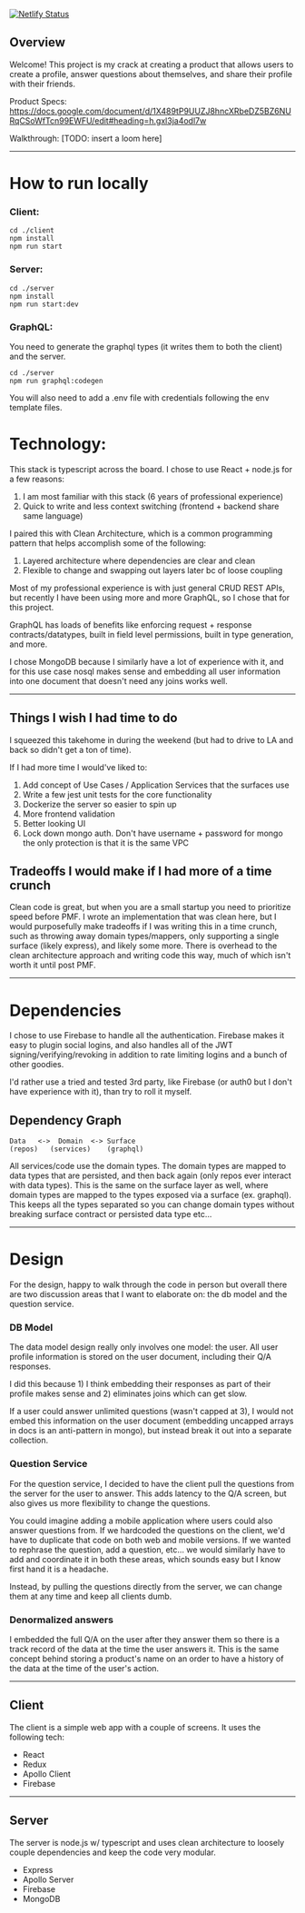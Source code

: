 [![Netlify Status](https://api.netlify.com/api/v1/badges/865c79c9-9ba0-4937-82cc-2db4d8a88950/deploy-status)](https://app.netlify.com/sites/infallible-nightingale-3ea7b7/deploys)

## Overview

Welcome! This project is my crack at creating a product that allows users to create a profile, 
answer questions about themselves, and share their profile with their friends.

Product Specs:
https://docs.google.com/document/d/1X489tP9UUZJ8hncXRbeDZ5BZ6NURqCSoWfTcn99EWFU/edit#heading=h.gxl3ja4odl7w

Walkthrough:
[TODO: insert a loom here]

--------

# How to run locally

### Client:

```
cd ./client
npm install 
npm run start
```

### Server:

```
cd ./server
npm install 
npm run start:dev
```

### GraphQL:

You need to generate the graphql types (it writes them to both the client)
and the server.
 
```
cd ./server
npm run graphql:codegen
```

You will also need to add a .env file with credentials following the env 
template files.

# Technology:

This stack is typescript across the board. I chose to use React + node.js for a few reasons:

1) I am most familiar with this stack (6 years of professional experience)
2) Quick to write and less context switching (frontend + backend share same language)

I paired this with Clean Architecture, which is a common programming pattern that helps accomplish some of the following:

1) Layered architecture where dependencies are clear and clean 
2) Flexible to change and swapping out layers later bc of loose coupling

Most of my professional experience is with just general CRUD REST APIs, but recently 
I have been using more and more GraphQL, so I chose that for this project. 

GraphQL has loads of benefits like enforcing request + response contracts/datatypes, 
built in field level permissions, built in type generation, and more. 

I chose MongoDB because I similarly have a lot of experience with it, and for this use case 
nosql makes sense and embedding all user information into one document that doesn't need any 
joins works well.

--------

## Things I wish I had time to do

I squeezed this takehome in during the weekend (but had to drive to LA and back so didn't get a ton of time).

If I had more time I would've liked to:
1) Add concept of Use Cases / Application Services that the surfaces use 
2) Write a few jest unit tests for the core functionality
3) Dockerize the server so easier to spin up 
4) More frontend validation
5) Better looking UI 
6) Lock down mongo auth. Don't have username + password for mongo the only protection is that it is the same VPC

## Tradeoffs I would make if I had more of a time crunch

Clean code is great, but when you are a small startup you need to prioritize speed before PMF. 
I wrote an implementation that was clean here, but I would purposefully make tradeoffs if I was writing 
this in a time crunch, such as throwing away domain types/mappers, only supporting a single surface (likely express), 
and likely some more. There is overhead to the clean architecture approach and writing code this way, 
much of which isn't worth it until post PMF.

------

# Dependencies

I chose to use Firebase to handle all the authentication. Firebase makes it easy to plugin 
social logins, and also handles all of the JWT signing/verifying/revoking in addition to 
rate limiting logins and a bunch of other goodies.

I'd rather use a tried and tested 3rd party, like Firebase (or auth0 but I don't have experience with it),
than try to roll it myself.

## Dependency Graph 

```
Data   <->  Domain  <-> Surface
(repos)   (services)    (graphql)
```

All services/code use the domain types. The domain types are mapped to data types 
that are persisted, and then back again (only repos ever interact with data types).
This is the same on the surface layer as well, where domain types are mapped to the types 
exposed via a surface (ex. graphql). This keeps all the types separated 
so you can change domain types without breaking surface contract or persisted data type etc... 

--------

# Design

For the design, happy to walk through the code in person but overall there are two discussion areas that I want to elaborate on: 
the db model and the question service.

### DB Model

The data model design really only involves one model: the user. All user profile information 
is stored on the user document, including their Q/A responses. 

I did this because 1) I think embedding their responses as part of their profile makes sense 
and 2) eliminates joins which can get slow. 

If a user could answer unlimited questions (wasn't capped at 3), I would not embed this information on 
the user document (embedding uncapped arrays in docs is an anti-pattern in mongo), but instead 
break it out into a separate collection.

### Question Service

For the question service, I decided to have the client pull the questions from the server for the user to answer. 
This adds latency to the Q/A screen, but also gives us more flexibility to change the questions.

You could imagine adding a mobile application where users could also answer questions from. If we 
hardcoded the questions on the client, we'd have to duplicate that code on both web and mobile versions. 
If we wanted to rephrase the question, add a question, etc... we would similarly have to add and coordinate it in both 
these areas, which sounds easy but I know first hand it is a headache.

Instead, by pulling the questions directly from the server, we can change them at any 
time and keep all clients dumb.

### Denormalized answers

I embedded the full Q/A on the user after they answer them so there is a track record 
of the data at the time the user answers it. This is the same concept behind storing a 
product's name on an order to have a history of the data at the time of the user's action.

--------

## Client

The client is a simple web app with a couple of screens. It uses the following tech:

- React
- Redux
- Apollo Client
- Firebase

--------

## Server

The server is node.js w/ typescript and uses clean architecture to loosely couple dependencies 
and keep the code very modular.

- Express
- Apollo Server
- Firebase
- MongoDB

